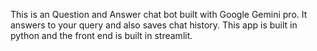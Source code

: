 This is an Question and Answer chat bot built with Google Gemini pro. It answers to your query and also saves chat history.
This app is built in python and the front end is built in streamlit.
